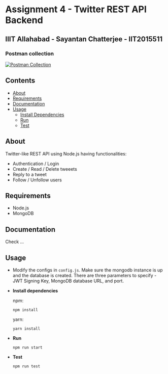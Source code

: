 # Assignment 4 - Twitter REST API Backend
## IIIT Allahabad - Sayantan Chatterjee - IIT2015511

### Postman collection

<a href="https://documenter.getpostman.com/view/2547817/RzZ3N3Ui" target="_blank">
    <img alt="Postman Collection" src="https://res.cloudinary.com/postman/image/upload/w_152,h_56,c_fit,f_auto,t_team_logo/v1/team/768118b36f06c94b0306958b980558e6915839447e859fe16906e29d683976f0" />
</a>

## Contents
- [About](#about)
- [Requirements](#requirements)
- [Documentation](#documentation)
- [Usage](#usage)
    - [Install Dependencies](#install-dependencies)
    - [Run](#run)
    - [Test](#test)

## About
Twitter-like REST API using Node.js having functionalities:
- Authentication / Login
- Create / Read / Delete tweeets
- Reply to a tweet
- Follow / Unfollow users

## Requirements
- Node.js
- MongoDB

## Documentation
Check ...

## Usage
* Modify the configs in `config.js`. Make sure the mongodb instance is up and the database is created.
  There are three parameters to specify - JWT Signing Key, MongoDB database URL, and port.
- **Install dependencies**
    
    npm:
    ```
    npm install
    ```
    yarn:
    ```
    yarn install
    ```

- **Run**
    ```
    npm run start
    ```

- **Test**
    ```
    npm run test
    ```

